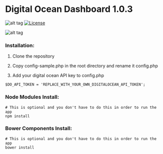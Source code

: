 <h1>Digital Ocean Dashboard 1.0.3</h1>

![alt tag](https://scrutinizer-ci.com/g/HeadTalker/digitalocean-dashboard/badges/build.png?b=master) <a href="https://github.com/HeadTalker/digitalocean-dashboard/blob/master/LICENSE"><img src="https://camo.githubusercontent.com/41498c031bb49de7da0e13ac9c6457b8177ee18a/68747470733a2f2f696d672e736869656c64732e696f2f62616467652f6c6963656e73652d47504c2d2d322e302532422d7265642e737667" alt="License" data-canonical-src="https://img.shields.io/badge/license-GPL--2.0%2B-red.svg" style="max-width:100%;"></a>

![alt tag](http://i.imgur.com/NHrdpV8.gif)

<h3>Installation:</h3>

1.  Clone the repository

2.  Copy config-sample.php in the root directory and rename it config.php

3.  Add your digital ocean API key to config.php

```
$DO_API_TOKEN = 'REPLACE_WITH_YOUR_OWN_DIGITALOCEAN_API_TOKEN';
```

<h3>Node Modules Install:</h3>

```
# This is optional and you don't have to do this in order to run the app
npm install
```

<h3>Bower Components Install:</h3>

```
# This is optional and you don't have to do this in order to run the app
bower install
```
